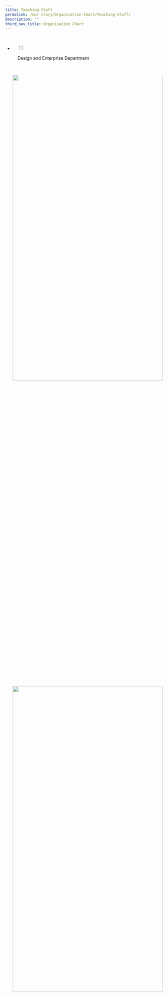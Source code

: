 ```yaml
---
title: Teaching Staff
permalink: /our-story/Organisation-Chart/Teaching-Staff/
description: ""
third_nav_title: Organisation Chart
---
```

<ul class="jekyllcodex_accordion">

  <li>

    <input type="checkbox" id="accordion1">

    <label for="accordion1">Design and Enterprise Department</label>

    <div>

<p> 
<img style="width:100%;height:50%" src="/images/Our%20Story/Organisation%20Chart/Teaching%20Staff/Design%20and%20Enterprise%20Dpt/D1.png">
<img style="width:100%;height:50%" src="/images/Our%20Story/Organisation%20Chart/Teaching%20Staff/Design%20and%20Enterprise%20Dpt/D2.png">
<img style="width:100%;height:50%" src="/images/Our%20Story/Organisation%20Chart/Teaching%20Staff/Design%20and%20Enterprise%20Dpt/D3.png">
			</p>

    </div>

</li>
	<li>

    <input type="checkbox" id="accordion2">

    <label for="accordion2">Humanities Department</label>

    <div>

      <p> 
				<img style="width:100%;height:50%" src="/images/Our%20Story/Organisation%20Chart/Teaching%20Staff/Humanities%20Department/H1.png">
			<img style="width:100%;height:50%" src="/images/Our%20Story/Organisation%20Chart/Teaching%20Staff/Humanities%20Department/H2.png">
			<img style="width:100%;height:50%" src="/images/Our%20Story/Organisation%20Chart/Teaching%20Staff/Humanities%20Department/H3.png">
			</p>

    </div>

</li>
	
<li>

    <input type="checkbox" id="accordion3">

    <label for="accordion3">Mathematics and  Principles of Accounts Department</label>

    <div>

<p> 			
<img style="width:100%;height:50%" src="/images/Our%20Story/Organisation%20Chart/Teaching%20Staff/Mathematics%20and%20%20POA%20Dpt/M1.png">
			<img style="width:100%;height:50%" src="/images/Our%20Story/Organisation%20Chart/Teaching%20Staff/Mathematics%20and%20%20POA%20Dpt/M2.png">
			<img style="width:100%;height:50%" src="/images/Our%20Story/Organisation%20Chart/Teaching%20Staff/Mathematics%20and%20%20POA%20Dpt/M3.png">
			<img style="width:100%;height:50%" src="/images/Our%20Story/Organisation%20Chart/Teaching%20Staff/Mathematics%20and%20%20POA%20Dpt/M4.png">
			</p>

    </div>

</li>
	
<li>

    <input type="checkbox" id="accordion4">

    <label for="accordion4">Mother Tongue Languages Department</label>

    <div>

<p>
<img style="width:100%;height:50%" src="/images/Our%20Story/Organisation%20Chart/Teaching%20Staff/MTL%20Department/M1.png">
			<img style="width:100%;height:50%" src="/images/Our%20Story/Organisation%20Chart/Teaching%20Staff/MTL%20Department/M2.png">
			<img style="width:100%;height:50%" src="/images/Our%20Story/Organisation%20Chart/Teaching%20Staff/MTL%20Department/M3.png">
			<img style="width:100%;height:50%" src="/images/Our%20Story/Organisation%20Chart/Teaching%20Staff/MTL%20Department/M4.png">
			</p>

  </div>

</li>
	
<li>

    <input type="checkbox" id="accordion5">

    <label for="accordion5">Physical Education Department</label>

    <div>

      	<p> </p>

    </div>

</li>
	
<li>

    <input type="checkbox" id="accordion6">

    <label for="accordion6">Science Department</label>

    <div>

<p>
<img style="width:100%;height:50%" src="/images/Our%20Story/Organisation%20Chart/Teaching%20Staff/Science%20Department/S1.png">
	<img style="width:100%;height:50%" src="/images/Our%20Story/Organisation%20Chart/Teaching%20Staff/Science%20Department/S2.png">
	<img style="width:100%;height:50%" src="/images/Our%20Story/Organisation%20Chart/Teaching%20Staff/Science%20Department/S3.png">
			</p>

    </div>

</li>
	
<li>

    <input type="checkbox" id="accordion7">

    <label for="accordion7">English Language Department</label>

    <div>

<p> 
<img style="width:100%;height:50%" src="/images/Our%20Story/Organisation%20Chart/Teaching%20Staff/English%20Language%20Department/E1.png">
			<img style="width:100%;height:50%" src="/images/Our%20Story/Organisation%20Chart/Teaching%20Staff/English%20Language%20Department/E2.png">
			<img style="width:100%;height:50%" src="/images/Our%20Story/Organisation%20Chart/Teaching%20Staff/English%20Language%20Department/E3.png"></p>

    </div>

</li>
	
	

	
</ul>